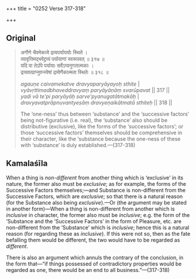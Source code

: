 +++
title = "0252 Verse 317-318"

+++
## Original 
>
> अगौणे चैवमेकत्वे द्रव्यपर्याययोः स्थिते ।  
> व्यावृत्तिमद्भवेद्द्रव्यं पर्यायाणां स्वरूपवत् ॥ ३१७ ॥  
> यदि वा तेऽपि पर्यायाः सर्वेऽप्यनुगतात्मकाः ।  
> द्रव्यवत्प्राप्नुवन्त्येषां द्रव्येणैकात्मता स्थितेः ॥ ३१८ ॥ 
>
> *agauṇe caivamekatve dravyaparyāyayoḥ sthite* \|  
> *vyāvṛttimadbhaveddravyaṃ paryāyāṇāṃ svarūpavat* \|\| 317 \|\|  
> *yadi vā te'pi paryāyāḥ sarve'pyanugatātmakāḥ* \|  
> *dravyavatprāpnuvantyeṣāṃ dravyeṇaikātmatā sthiteḥ* \|\| 318 \|\| 
>
> The ‘one-ness’ thus between ‘substance’ and the ‘successive factors’ being not-figurative (i.e. real), the ‘substance’ also should be distributive (exclusive), like the forms of the ‘successive factors’; or those ‘successive factors’ themselves should be comprehensive in their character, like the ‘substance because the one-ness of these with ‘substance’ is duly established.—(317-318)



## Kamalaśīla

When a thing is *non-different* from another thing which is ‘exclusive’ in its nature, the former also must be *exclusive*; as for example, the forms of the Successive Factors themselves;—and Substance is non-different from the Successive Factors, which are *exclusive*; so that there is a natural reason (for the Substance also being *exclusive*).—Or (the argument may be stated in another form)—When a thing is non-different from another which is *inclusive* in character, the former also must be *inclusive*; e.g. the form of the ‘Substance and the ‘Successive Factors’ in the form of Pleasure, etc. are non-different from the ‘Substance’ which is *inclusive*; hence this is a natural reason (for regarding these as *inclusive*). If this were not so, then as the fate befalling them would be different, the two would have to be regarded as *different*.

There is also an argument which annuls the contrary of the conclusion, in the form that—“if things possessed of contradictory properties would be regarded as one, there would be an end to all business.”—(317-318)



